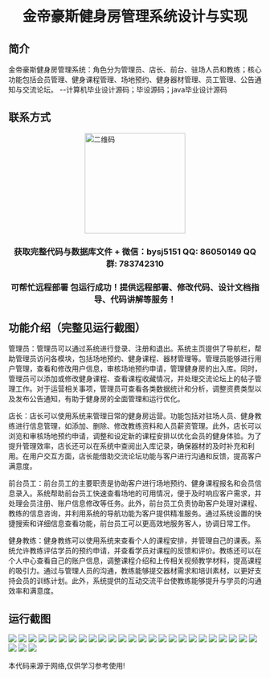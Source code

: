 <p><h1 align="center">金帝豪斯健身房管理系统设计与实现</h1></p>

## 简介
金帝豪斯健身房管理系统：角色分为管理员、店长、前台、驻场人员和教练；核心功能包括会员管理、健身课程管理、场地预约、健身器材管理、员工管理、公告通知与交流论坛。    --计算机毕业设计源码；毕设源码；java毕业设计源码


## 联系方式
<img src="https://bs-1329754181.cos.ap-shanghai.myqcloud.com/wx.jpg" alt="二维码" style="display: block; margin: 0 auto;" width="200px">
<p><h3 align="center">获取完整代码与数据库文件 + 微信：bysj5151 QQ: 86050149 QQ群: 783742310</h3></p>
<p><h3 align="center">可帮忙远程部署 包运行成功！提供远程部署、修改代码、设计文档指导、代码讲解等服务！</h3></p>

## 功能介绍（完整见运行截图）
管理员：管理员可以通过系统进行登录、注册和退出。系统主页提供了导航栏，帮助管理员访问各模块，包括场地预约、健身课程、器材管理等。管理员能够进行用户管理，查看和修改用户信息，审核场地预约申请，管理健身房的出入库。同时，管理员可以添加或修改健身课程、查看课程收藏情况，并处理交流论坛上的帖子管理工作。对于运营相关事项，管理员可查看各类数据统计和分析，调整资费类型以及发布公告通知，有助于健身房的全面管理和运行优化。

店长：店长可以使用系统来管理日常的健身房运营。功能包括对驻场人员、健身教练进行信息管理，如添加、删除、修改教练资料和人员薪资管理。此外，店长可以浏览和审核场地预约申请，调整和设定新的课程安排以优化会员的健身体验。为了提升管理效率，店长还可以在系统中查阅出入库记录，确保器材的及时补充和利用。在用户交互方面，店长能借助交流论坛功能与客户进行沟通和反馈，提高客户满意度。

前台员工：前台员工的主要职责是协助客户进行场地预约、健身课程报名和会员信息录入。系统帮助前台员工快速查看场地的可用情况，便于及时响应客户需求，并处理会员注册、账户信息修改等任务。此外，前台员工负责协助客户处理对课程、教练的信息咨询，并利用系统的导航功能为客户提供精准服务。通过系统设置的快捷搜索和详细信息查看功能，前台员工可以更高效地服务客人，协调日常工作。

健身教练：健身教练可以使用系统来查看个人的课程安排，并管理自己的课表。系统允许教练评估学员的预约申请，并查看学员对课程的反馈和评价。教练还可以在个人中心查看自己的账户信息，调整课程介绍和上传相关视频教学材料，提高课程的吸引力。通过与管理人员的沟通，教练能够提交器材需求和培训素材，以更好支持会员的训练计划。此外，系统提供的互动交流平台使教练能够提升与学员的沟通效率和满意度。


## 运行截图
![](https://bs-1329754181.cos.ap-shanghai.myqcloud.com/spring/JinDiHaoSiJianShenFangGuanLiXiTongSheJiYuShiXian/img/001.jpg)
![](https://bs-1329754181.cos.ap-shanghai.myqcloud.com/spring/JinDiHaoSiJianShenFangGuanLiXiTongSheJiYuShiXian/img/002.jpg)
![](https://bs-1329754181.cos.ap-shanghai.myqcloud.com/spring/JinDiHaoSiJianShenFangGuanLiXiTongSheJiYuShiXian/img/003.jpg)
![](https://bs-1329754181.cos.ap-shanghai.myqcloud.com/spring/JinDiHaoSiJianShenFangGuanLiXiTongSheJiYuShiXian/img/004.jpg)
![](https://bs-1329754181.cos.ap-shanghai.myqcloud.com/spring/JinDiHaoSiJianShenFangGuanLiXiTongSheJiYuShiXian/img/005.jpg)
![](https://bs-1329754181.cos.ap-shanghai.myqcloud.com/spring/JinDiHaoSiJianShenFangGuanLiXiTongSheJiYuShiXian/img/006.jpg)
![](https://bs-1329754181.cos.ap-shanghai.myqcloud.com/spring/JinDiHaoSiJianShenFangGuanLiXiTongSheJiYuShiXian/img/007.jpg)
![](https://bs-1329754181.cos.ap-shanghai.myqcloud.com/spring/JinDiHaoSiJianShenFangGuanLiXiTongSheJiYuShiXian/img/008.jpg)
![](https://bs-1329754181.cos.ap-shanghai.myqcloud.com/spring/JinDiHaoSiJianShenFangGuanLiXiTongSheJiYuShiXian/img/009.jpg)
![](https://bs-1329754181.cos.ap-shanghai.myqcloud.com/spring/JinDiHaoSiJianShenFangGuanLiXiTongSheJiYuShiXian/img/010.jpg)
![](https://bs-1329754181.cos.ap-shanghai.myqcloud.com/spring/JinDiHaoSiJianShenFangGuanLiXiTongSheJiYuShiXian/img/011.jpg)
![](https://bs-1329754181.cos.ap-shanghai.myqcloud.com/spring/JinDiHaoSiJianShenFangGuanLiXiTongSheJiYuShiXian/img/012.jpg)
![](https://bs-1329754181.cos.ap-shanghai.myqcloud.com/spring/JinDiHaoSiJianShenFangGuanLiXiTongSheJiYuShiXian/img/013.jpg)
![](https://bs-1329754181.cos.ap-shanghai.myqcloud.com/spring/JinDiHaoSiJianShenFangGuanLiXiTongSheJiYuShiXian/img/014.jpg)
![](https://bs-1329754181.cos.ap-shanghai.myqcloud.com/spring/JinDiHaoSiJianShenFangGuanLiXiTongSheJiYuShiXian/img/015.jpg)
![](https://bs-1329754181.cos.ap-shanghai.myqcloud.com/spring/JinDiHaoSiJianShenFangGuanLiXiTongSheJiYuShiXian/img/016.jpg)
![](https://bs-1329754181.cos.ap-shanghai.myqcloud.com/spring/JinDiHaoSiJianShenFangGuanLiXiTongSheJiYuShiXian/img/017.jpg)
![](https://bs-1329754181.cos.ap-shanghai.myqcloud.com/spring/JinDiHaoSiJianShenFangGuanLiXiTongSheJiYuShiXian/img/018.jpg)
![](https://bs-1329754181.cos.ap-shanghai.myqcloud.com/spring/JinDiHaoSiJianShenFangGuanLiXiTongSheJiYuShiXian/img/019.jpg)
![](https://bs-1329754181.cos.ap-shanghai.myqcloud.com/spring/JinDiHaoSiJianShenFangGuanLiXiTongSheJiYuShiXian/img/020.jpg)
![](https://bs-1329754181.cos.ap-shanghai.myqcloud.com/spring/JinDiHaoSiJianShenFangGuanLiXiTongSheJiYuShiXian/img/021.jpg)
![](https://bs-1329754181.cos.ap-shanghai.myqcloud.com/spring/JinDiHaoSiJianShenFangGuanLiXiTongSheJiYuShiXian/img/022.jpg)
![](https://bs-1329754181.cos.ap-shanghai.myqcloud.com/spring/JinDiHaoSiJianShenFangGuanLiXiTongSheJiYuShiXian/img/023.jpg)
![](https://bs-1329754181.cos.ap-shanghai.myqcloud.com/spring/JinDiHaoSiJianShenFangGuanLiXiTongSheJiYuShiXian/img/024.jpg)
![](https://bs-1329754181.cos.ap-shanghai.myqcloud.com/spring/JinDiHaoSiJianShenFangGuanLiXiTongSheJiYuShiXian/img/025.jpg)
![](https://bs-1329754181.cos.ap-shanghai.myqcloud.com/spring/JinDiHaoSiJianShenFangGuanLiXiTongSheJiYuShiXian/img/026.jpg)
![](https://bs-1329754181.cos.ap-shanghai.myqcloud.com/spring/JinDiHaoSiJianShenFangGuanLiXiTongSheJiYuShiXian/img/027.jpg)
![](https://bs-1329754181.cos.ap-shanghai.myqcloud.com/spring/JinDiHaoSiJianShenFangGuanLiXiTongSheJiYuShiXian/img/028.jpg)

<p>本代码来源于网络,仅供学习参考使用!</p>
